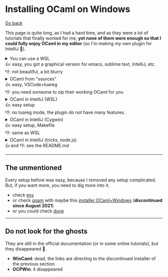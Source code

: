 # Installing OCaml on Windows

[Go back](..)

This page is quite long, as I had a hard time, and as they were a lot of tutorials that finally worked for me, **yet none of them were enough so that I could fully enjoy OCaml in my editor** (so I'm making my own plugin for IntelliJ 🚀).

<details class="details-e">
<summary>You can use a WSL<br>👍: easy, you got a graphical version for emacs, sublime text, IntelliJ, etc.<br> 👎: not beautiful, a bit blurry</summary>

This is Linux on Windows. Here is the tutorial to install a [WSL](https://docs.microsoft.com/en-us/windows/wsl/install-win10). Then you can install OCaml like you would on Linux.

```bash
sudo apt-get update && sudo apt-get install ocaml
# editor: sublime text
sudo apt-get install sublime-text
subl -c
# editor: emacs
sudo apt-get install emacs
emacs -c
# editor: IntelliJ
# ... get the tar.gz on their Website, tar xvf idea.tar.gz
# inside the bin folder, run the .sh
./idea.sh -c
```

But this won't work. You need to install [XMing](http://www.straightrunning.com/XmingNotes/), and [XMing fonts](http://www.straightrunning.com/XmingNotes/) first (links in "public domain"). Then, every time you need to use `-c` (graphical version), start XMing first.
</details>

<details class="details-e">
<summary>OCaml from "sources"<br>
👍: easy, VSCode+tuareg<br> 👎: you need someone to zip their working OCaml for you</summary>

The original tutorial is [made by my teacher is here](http://web4.ensiie.fr/~christophe.mouilleron/Teaching/IPF-S2/install.html), but just in case, here is a copy.

1. Download [the zip for ocaml 4.08](https://chadok.info/~cmouille/ocaml_4-08.zip)
2. extract in `C:/`,
3. open a terminal
4. write `C:\ocaml\bin\ocamlc.exe -v` (expected: ocaml version)
5. write `PATH` in the Windows search bar (bottom left)
6. "edit environment variables" then  "Environment variables" button
8. In the first panel, click on `Path` then modify (right below)
10. add this entry: `C:\ocaml\bin\`
11. open a **new** terminal and write `ocamlc -v`
12. same output as `4.`

Then you can use it in any terminal, like in VSCode, using the tuareg mode plugin (as my teacher is explaining).
</details>

<details class="details-e">
<summary>OCaml in IntelliJ (WSL)<br>👍: easy setup<br> 👎: no tuareg mode, the plugin do not have many features.</summary>

You can install [OCaml plugin on IntelliJ](https://github.com/giraud/reasonml-idea-plugin), and compile using a WSL.

<details class="details-border">
<summary>Install a WSL</summary>

This is the official tutorial to [install a WSL](https://docs.microsoft.com/en-us/windows/wsl/install-win10), but if this looks complicated to you, here is what I did
* open the Windows Store
* enter "Debian" (or "Ubuntu")
* install it
* start it, once the initialization is done, you are good
</details>

To compile, simply click on "Terminal" (the Bar at the bottom, with Git/TODO/...). Click on the small caret-down icon and select Debian. Then, simply write your commands 🚀.

```bash
# install OCaml, once
$ sudo apt-get install ocaml
# check installed
$ ocaml --version
# compile
$ ocamlc src/hello_word.ml 
# run
$ ./a.out
Hello, World!
```

</details>

<details class="details-e">
<summary>OCaml in IntelliJ (Cygwin)<br>
👍: easy setup, Makefile<br> 👎: same as WSL</summary>

Download [Cygwin](https://cygwin.com/install.html).

* Next
* Install from the internet, Next
* Next, Next, Next
* Pick a link in the list, Next
* In view, select full

Now, you have to pick the **commands** you want, which means replacing "Skip" (in the column "New") with a version of the command. You should use the search bar.
I picked **make**, **ocaml**, opam (not required), **vim** (just in case), **wget** and **curl**. If you are planning to use opam, add `libclang` and `mingw[...]clang`. 

* Then process with the installation

Now, you should open a new terminal on Windows (ex: Powershell, cmd, ...) and write a command 

```bash
$ make -v
# GNU Make 4.3
# ...
```

You may have to restart your IDE (if you are using one), or your computer. If this is still not working, check that `C:/cygwin64/bin` is in the PATH.

> Now you can write a Makefile in IntelliJ, and compile using Make.
</details>

<details class="details-e">
<summary>OCaml in IntelliJ (tricks, node.js)<br>
👍 and 👎: see the README.md</summary>

The [tutorial for OCaml in IntelliJ/PHPStorm/... is here](https://github.com/memorize-code/jetbrains-ocaml-template).
</details>

<hr class="sl">

## The unmentioned

Every setup before was easy, because I removed any setup complicated. But, if you want more, you need to dig more into it.

* check [esy](https://esy.sh/)
* or check [opam](https://opam.ocaml.org/) with maybe this [installer OCaml+Windows](https://fdopen.github.io/opam-repository-mingw/installation/) (**discontinued since August 2021**)
* or you could check [dune](https://dune.build/)

<hr class="sr">

## Do not look for the ghosts

They are still in the official documentation (or in some online tutorials), but they disappeared 👻.

* **WinCaml**: dead, the links are directing to the discontinued installer of the previous section
* **OCPWin**: it disappeared